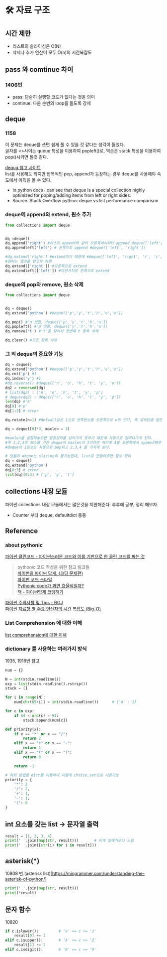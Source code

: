 # 🛠 자료 구조
## 시간 제한
- 리스트의 슬라이싱은 O(N)
- 삭제나 추가 연산이 모두 O(n)의 시간복잡도


## pass 와 comtinue 차이  
### 1406번
- pass: 단순히 실행할 코드가 없다는 것을 의미
- continue: 다음 순번의 loop를 돌도록 강제


## deque
### 1158
이 문제는 deque를 쓰면 쉽게 풀 수 있을 것 같다는 생각이 들었다.  
글자를 <>사이는 queue 특성을 이용하여 popleft()로, 역순은 stack 특성을 이용하여 pop()시키면 될것 같다.  

[dequq 참고 사이트](https://statinknu.tistory.com/12)  
list를 사용해도 되지만 반복적인 pop, append가 등장하는 경우 deque를 사용해야 속도에서 이득을 볼 수 있다.
- In python docs I can see that deque is a special collection highly optimized for poping/adding items from left or right sides.  
- Source. Stack Overflow python: deque vs list performance comparison

### deque에 append와 extend, 원소 추가
```python
from collections import deque


dq =deque()
dq.append('right') #리스트 append와 같이 오른쪽에서부터 append deque(['left'])
dq.appendleft('left') # 왼쪽으로 append #deque(['left', 'right'])

#dq.extend('right') #extend이기 때문에 #deque(['left', 'right', 'r', 'i', 'g', 'h', 't'])
#원하는 결과를 얻고자 하면
dq.extend(['right']) #오른쪽으로 extend
dq.extendleft(['left']) #마찬가지로 왼쪽으로 extend
```

### deque의 pop와 remove, 원소 삭제
```python
from collections import deque


dq = deque()
dq.extend('python') #deque(['p','y','t','h','o','n'])

dq.pop() #'n'반환, deque(['p','y','t','h','o'])
dq.popleft() #'p'반환, deque(['y','t','h','o'])
dq.remove('t') #'t'를 찾아서 첫번째 t 항목 삭제

dq.clear() #모든 항목 삭제
```

### 그 외 deque의 중요한 기능
```python
dq = deque()
dq.extend('python') #deque(['p','y','t','h','o','n'])
dq.cnt('p') #1
dq.index('y') #1
#dq.reverse() #deque(['n', 'o', 'h', 't', 'y', 'p'])
dq2 = reversed(dq) 
# list(dq2) : ['n', 'o', 'h', 't', 'y', 'p']
# deque(dq2) : deque(['n', 'o', 'h', 't', 'y', 'p'])
len(dq) #'6'
dq[0] #'p'
dq[1:3] # error

dq.rotate(n=1) #default값은 1으로 왼쪽원소를 오른쪽으로 n씩 민다, 즉 길이만큼 밀면 제자리
```

```python
dq = deque([0]*3, maxlen = 3)

#maxlen을 설정해놓으면 일정길이를 넘어가지 못하기 때문에 자동으로 밀려나가게 된다.
#즉 1,2,3의 원소를 가진 deque의 maxlen이 3이라면 여기에 4를 오른쪽에서 append해주면
#deque의 1원소는 자동으로 pop되고 2,3,4 를 가지게 된다.
```

```python
# 덧붙여 deque는 slicing이 불가능한데, list로 만들어주면 할수 있다
dq = deque()
dq.extend('python')
dq[0:3] # error
list(dq)[0:3] # ['p', 'y', 't']
```

## collections 내장 모듈
파이썬 collections 내장 모듈에서는 많은것을 지원해준다. 추후에 공부, 정리 해보자.
- Counter 부터 deque, defaultdict 등등


## Reference
### about pythonic
[파이썬 클린코드 - 파이썬스러운 코드와 이를 기반으로 한 클린 코드를 짜는 것](https://dailyheumsi.tistory.com/221)  
> pythonic 코드 작성을 위한 참고 링크들  
> [파이썬을 파이썬 답게. (코딩 문제편)](https://dailyheumsi.tistory.com/31)  
> [파이썬 코드 스타일](https://python-guide-kr.readthedocs.io/ko/latest/writing/style.html)  
> [Pythonic code가 과연 효율적일까?](https://www.youtube.com/watch?v=Txz7K6Zc-_M&feature=youtu.be)  
> [책 - 파이썬답게 코딩하기](http://www.yes24.com/Product/Goods/60493752)  

[파이썬 주의사항 및 Tips - BOJ](https://deepwelloper.tistory.com/69)  
[파이썬 자료형 별 주요 연산자의 시간 복잡도 (Big-O)](https://wayhome25.github.io/python/2017/06/14/time-complexity/)    


### List Comprehension 에 대한 이해
[list comprehension에 대한 이해](https://shoark7.github.io/programming/python/about-list-comprehension-python)  


### dictionary 를 사용하는 여러가지 방식
1935, 1918번 참고

```python
num = {}

N = int(stdin.readline())
exp = list(stdin.readline().rstrip())
stack = []

for i in range(N):
    num[chr(65+i)] = int(stdin.readline())      # {'A' : 1}

for c in exp:
    if 64 < ord(c) < 91:
        stack.append(num[c])
```

```python
def priority(x):
    if x == "*" or x == "/":
        return 2
    elif x == "+" or x == "-":
        return 1
    elif x == "(" or x == ")":
        return 0

    return -1
```
```python
# 위의 방법을 dict를 이용하여 이렇게 choice_set으로 사용가능
priority = {
    '*': 2
    '/': 2,
    '+': 1,
    '-': 1,
    '(': 0
}
```

## int 요소를 갖는 list -> 문자열 출력
```python
result = [1, 2, 3, 4]
print(' '.join(map(str, result)))       # 이게 밑에거보다 느림
print(' '.join([str(i) for i in result]))
```

## asterisk(*)
10808 번
(asterisk list)[https://mingrammer.com/understanding-the-asterisk-of-python/]
```python
print(' '.join(map(str, result)))
print(*result)
```


## 문자 함수
10820
```python
if c.islower():         # 'a' <= c <= 'z'
    result[0] += 1
elif c.isupper():       # 'A' <= c <= 'Z'
    result[1] += 1
elif c.isdigit():       # '0' <= c <= '9' 
```
